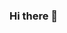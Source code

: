 ### Hi there 👋

<!--
**StringsLi/StringsLi** is a ✨ _special_ ✨ repository because its `README.md` (this file) appears on your GitHub profile.

Here are some ideas to get you started:

- 🔭 I’m currently working on ...
- 🌱 I’m currently learning ...
- 👯 I’m looking to collaborate on ...
- 🤔 I’m looking for help with ...
- 💬 Ask me about ...
📫 How to reach me: https://stringsli.github.io/
- 😄 Pronouns: ...
- ⚡ Fun fact: ...
-->

